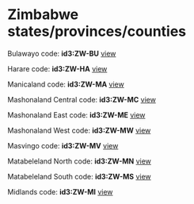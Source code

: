 # Zimbabwe states/provinces/counties
Bulawayo     code: **id3:ZW-BU**     [view](../export/geojson/medium/id3/zw/bu.geojson)     


Harare     code: **id3:ZW-HA**     [view](../export/geojson/medium/id3/zw/ha.geojson)     


Manicaland     code: **id3:ZW-MA**     [view](../export/geojson/medium/id3/zw/ma.geojson)     


Mashonaland Central     code: **id3:ZW-MC**     [view](../export/geojson/medium/id3/zw/mc.geojson)     


Mashonaland East     code: **id3:ZW-ME**     [view](../export/geojson/medium/id3/zw/me.geojson)     


Mashonaland West     code: **id3:ZW-MW**     [view](../export/geojson/medium/id3/zw/mw.geojson)     


Masvingo     code: **id3:ZW-MV**     [view](../export/geojson/medium/id3/zw/mv.geojson)     


Matabeleland North     code: **id3:ZW-MN**     [view](../export/geojson/medium/id3/zw/mn.geojson)     


Matabeleland South     code: **id3:ZW-MS**     [view](../export/geojson/medium/id3/zw/ms.geojson)     


Midlands     code: **id3:ZW-MI**     [view](../export/geojson/medium/id3/zw/mi.geojson)     

